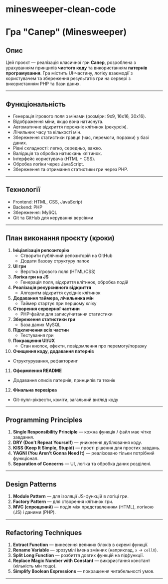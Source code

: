 # minesweeper-clean-code
# Гра "Сапер" (Minesweeper)

##  Опис
Цей проєкт — реалізація класичної гри **Сапер**, розроблена з урахуванням принципів **чистого коду** та використанням **патернів програмування**. Гра містить UI-частину, логіку взаємодії з користувачем та збереження результатів гри на сервері з використанням PHP та бази даних.

---

##  Функціональність

- Генерація ігрового поля з мінами (розміри: 9x9, 16x16, 30x16).
- Відображення міни, якщо вона натиснута.
- Автоматичне відкриття порожніх клітинок (рекурсія).
- Лічильник часу та кількості мін.
- Збереження статистики гравця (час, перемоги, поразки) у базі даних.
- Рівні складності: легко, середньо, важко.
- Валідація та обробка натискань клітинок.
- Інтерфейс користувача (HTML + CSS).
- Обробка логіки через JavaScript.
- Збереження та отримання статистики гри через PHP.

---

##  Технології

- Frontend: HTML, CSS, JavaScript
- Backend: PHP
- Збереження:  MySQL
- Git та GitHub для керування версіями

---
##  План виконання проєкту (кроки)

1. **Ініціалізація репозиторію**
   - Створити публічний репозиторій на GitHub
   - Додати базову структуру папок
2. **UI гри**
   - Верстка ігрового поля (HTML/CSS)
3. **Логіка гри на JS**
   - Генерація поля, відкриття клітинок, обробка подій
4. **Реалізація рекурсивного відкриття**
   - Алгоритм відкриття сусідніх клітинок
5. **Додавання таймера, лічильника мін**
   - Таймер стартує при першому кліку
6. **Створення серверної частини**
   - PHP-файли для запису/читання статистики
7. **Збереження статистики гри**
   - База даних MySQL
8. **Підключення всіх частин**
   - Тестування гри
9. **Покращення UI/UX**
   - Стан кнопок, ефекти, повідомлення про перемогу/поразку
10. **Очищення коду, додавання патернів**
   - Структурування, рефакторинг
11. **Оформлення README**
   - Додавання описів патернів, принципів та технік
12. **Фінальна перевірка**
   - Git-пулл-ріквести, коміти, загальний вигляд коду

---

##  Programming Principles

1. **Single Responsibility Principle** — кожна функція / файл має чітке завдання.
2. **DRY (Don't Repeat Yourself)** — уникнення дублювання коду.
3. **KISS (Keep It Simple, Stupid)** — прості рішення для простих завдань.
4. **YAGNI (You Aren’t Gonna Need It)** — реалізовано тільки потрібний функціонал.
5. **Separation of Concerns** — UI, логіка та обробка даних розділені.

---

##  Design Patterns

1. **Module Pattern** — для ізоляції JS-функцій в логіці гри.
2. **Factory Pattern** — для створення клітинок гри.
3. **MVC (спрощений)** — поділ між представленням (HTML), логікою (JS) і даними (PHP).

---

##  Refactoring Techniques

1. **Extract Function** — винесення великих блоків в окремі функції.
2. **Rename Variable** — зрозумілі імена змінних (наприклад, `x` → `cellX`).
3. **Split Long Function** — розбиття довгих функцій на підфункції.
4. **Replace Magic Number with Constant** — використання констант (кількість мін тощо).
5. **Simplify Boolean Expressions** — покращення читабельності умов.

---
